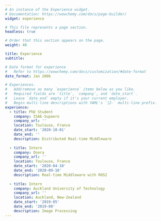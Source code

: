 ```yaml
---
# An instance of the Experience widget.
# Documentation: https://wowchemy.com/docs/page-builder/
widget: experience

# This file represents a page section.
headless: true

# Order that this section appears on the page.
weight: 40

title: Experience
subtitle:

# Date format for experience
#   Refer to https://wowchemy.com/docs/customization/#date-format
date_format: Jan 2006

# Experiences.
#   Add/remove as many `experience` items below as you like.
#   Required fields are `title`, `company`, and `date_start`.
#   Leave `date_end` empty if it's your current employer.
#   Begin multi-line descriptions with YAML's `|2-` multi-line prefix.
experience:
  - title: PhD Student
    company: ISAE-Supaero
    company_url: ''
    location: Toulouse, France
    date_start: '2020-10-01'
    date_end: ''
    description: Distributed Real-time Middleware
        
  - title: Intern
    company: Onera
    company_url: ''
    location: Toulouse, France
    date_start: '2020-04-10'
    date_end: '2020-09-10'
    description: Real-time Middleware with ROS2
    
  - title: Intern
    company: Auckland University of Technology
    company_url: ''
    location: Auckland, New-Zealand
    date_start: '2019-05'
    date_end: '2019-08'
    description: Image Processing
---
```

